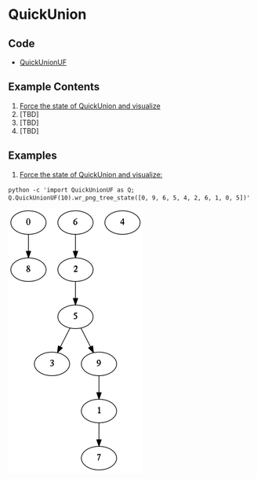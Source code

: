 # QuickUnion

## Code
  * [QuickUnionUF](../QuickUnionUF.py)

## Example Contents
  1. [Force the state of QuickUnion and visualize](#ex1)
  2. [TBD]
  3. [TBD]
  4. [TBD]

## Examples
1. <a href="ex1"> Force the state of QuickUnion and visualize:</a>    
```
python -c 'import QuickUnionUF as Q; Q.QuickUnionUF(10).wr_png_tree_state([0, 9, 6, 5, 4, 2, 6, 1, 0, 5])'
```    
![QuickUnionUF state](./images/state_QuickUnionUF_0_9_6_5_4_2_6_1_0_5.png)


